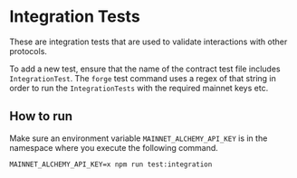 # Integration Tests
These are integration tests that are used to validate interactions with other protocols.

To add a new test, ensure that the name of the contract test file includes `IntegrationTest`. The `forge` test command uses a regex of that string in order to run the `IntegrationTests` with the required mainnet keys etc.

## How to run
Make sure an environment variable `MAINNET_ALCHEMY_API_KEY` is in the namespace where you execute the following command.

`MAINNET_ALCHEMY_API_KEY=x npm run test:integration`
